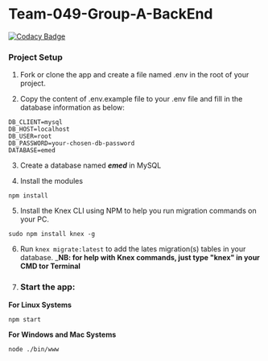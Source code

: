 # Team-049-Group-A-BackEnd

[![Codacy Badge](https://api.codacy.com/project/badge/Grade/3543386bc16a4fcc8e9f7b7a66aa4ab3)](https://app.codacy.com/gh/BuildForSDGCohort2/Team-049-Group-A-BackEnd?utm_source=github.com&utm_medium=referral&utm_content=BuildForSDGCohort2/Team-049-Group-A-BackEnd&utm_campaign=Badge_Grade_Settings)

### Project Setup

1. Fork or clone the app and create a file named .env in the root of your project.

2. Copy the content of .env.example file to your .env file and fill in the database information as below:

```
DB_CLIENT=mysql
DB_HOST=localhost
DB_USER=root
DB_PASSWORD=your-chosen-db-password
DATABASE=emed
```

3. Create a database named ___emed___ in MySQL

4. Install the modules
```
npm install
```

5. Install the Knex CLI using NPM to help you run migration commands on your PC.
```
sudo npm install knex -g
```

6. Run  ```knex migrate:latest``` to add the lates migration(s) tables in your database.
___NB: for help with Knex commands, just type "knex" in your CMD tor Terminal__

7. ### Start the app:

__For Linux Systems__
```
npm start
```
__For Windows and Mac Systems__
```
node ./bin/www
```
